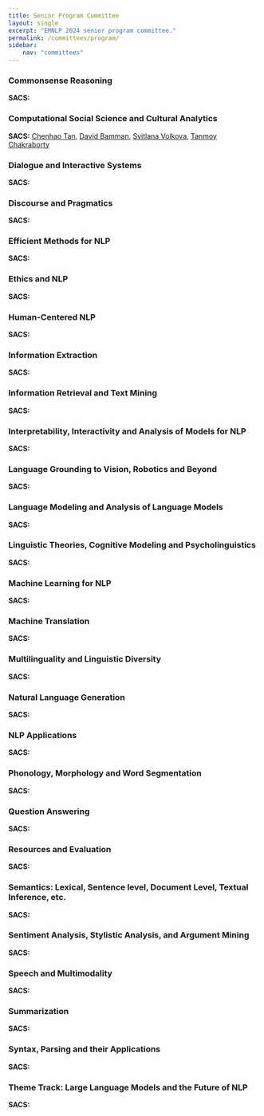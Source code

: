 ```yaml
---
title: Senior Program Committee
layout: single
excerpt: "EMNLP 2024 senior program committee."
permalink: /committees/program/
sidebar:
    nav: "committees"
---
```



### Commonsense Reasoning
**SACS:**

### Computational Social Science and Cultural Analytics
**SACS:** [Chenhao Tan](mailto:chenhao@uchicago.edu), [David Bamman](mailto:dbamman@berkeley.edu), [Svitlana Volkova](mailto:svolkova@aptima.com), [Tanmoy Chakraborty](mailto:chak.tanmoy.iit@gmail.com)

### Dialogue and Interactive Systems
**SACS:**

### Discourse and Pragmatics
**SACS:**

### Efficient Methods for NLP
**SACS:**

### Ethics and NLP
**SACS:**

### Human-Centered NLP
**SACS:**

### Information Extraction
**SACS:**

### Information Retrieval and Text Mining
**SACS:**

### Interpretability, Interactivity and Analysis of Models for NLP
**SACS:**

### Language Grounding to Vision, Robotics and Beyond
**SACS:**

### Language Modeling and Analysis of Language Models
**SACS:**

### Linguistic Theories, Cognitive Modeling and Psycholinguistics
**SACS:**

### Machine Learning for NLP
**SACS:**

### Machine Translation
**SACS:**

### Multilinguality and Linguistic Diversity
**SACS:**

### Natural Language Generation
**SACS:**

### NLP Applications
**SACS:**

### Phonology, Morphology and Word Segmentation
**SACS:**

### Question Answering
**SACS:**

### Resources and Evaluation
**SACS:**

### Semantics: Lexical, Sentence level, Document Level, Textual Inference, etc.
**SACS:**

### Sentiment Analysis, Stylistic Analysis, and Argument Mining
**SACS:**

### Speech and Multimodality
**SACS:**

### Summarization
**SACS:**

### Syntax, Parsing and their Applications
**SACS:**

### Theme Track: Large Language Models and the Future of NLP
**SACS:**